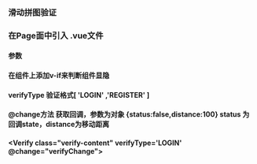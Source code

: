 ### 滑动拼图验证

### 在Page面中引入 .vue文件

#### 参数  

#### 在组件上添加v-if来判断组件显隐 

#### verifyType 验证格式[ 'LOGIN' ,'REGISTER' ]   

#### @change方法  获取回调，参数为对象 {status:false,distance:100}   status 为回调state，distance为移动距离


####    <Verify  class="verify-content" verifyType='LOGIN' @change="verifyChange"></Verify>